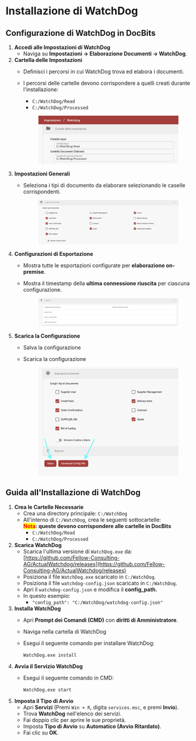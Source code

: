 # Installazione di WatchDog

## Configurazione di WatchDog in DocBits

1. **Accedi alle Impostazioni di WatchDog**
   * Naviga su **Impostazioni → Elaborazione Documenti → WatchDog**.
2. **Cartella delle Impostazioni**
   * Definisci i percorsi in cui WatchDog trova ed elabora i documenti.
   *   I percorsi delle cartelle devono corrispondere a quelli creati durante l'installazione:

       * `C:/WatchDog/Read`
       * `C:/WatchDog/Processed`

       <figure><img src="../../.gitbook/assets/WatchDog_1_it.png" alt=""><figcaption></figcaption></figure>
3. **Impostazioni Generali**
   *   Seleziona i tipi di documento da elaborare selezionando le caselle corrispondenti.

       <figure><img src="../../.gitbook/assets/WatchDog_2_it.png" alt=""><figcaption></figcaption></figure>
4. **Configurazioni di Esportazione**
   * Mostra tutte le esportazioni configurate per **elaborazione on-premise**.
   *   Mostra il timestamp della **ultima connessione riuscita** per ciascuna configurazione.

       <figure><img src="../../.gitbook/assets/WatchDog_3_it.png" alt=""><figcaption></figcaption></figure>
5. **Scarica la Configurazione**
   * Salva la configurazione
   *   Scarica la configurazione

       <figure><img src="../../.gitbook/assets/WatchDog_4_it.png" alt=""><figcaption></figcaption></figure>

## Guida all'Installazione di WatchDog

1. **Crea le Cartelle Necessarie**
   * Crea una directory principale: `C:/WatchDog`
   * All'interno di `C:/WatchDog`, crea le seguenti sottocartelle:\
     <mark style="color:red;">**Nota**</mark>**: queste devono corrispondere alle cartelle in DocBits**
     * `C:/WatchDog/Read`
     * `C:/WatchDog/Processed`
2. **Scarica WatchDog**
   * Scarica l'ultima versione di `WatchDog.exe` da:\
     [https://github.com/Fellow-Consulting-AG/ActualWatchdog/releases](https://github.com/Fellow-Consulting-AG/ActualWatchdog/releases)
   * Posiziona il file `WatchDog.exe` scaricato in `C:/WatchDog`.
   * Posiziona il file `watchdog-config.json` scaricato in `C:/WatchDog`.
   * Apri il `watchdog-config.json` e modifica il **config\_path.**
   * In questo esempio:
     * `"config_path": "C:/WatchDog/watchdog-config.json"`
3. **Installa WatchDog**
   * Apri **Prompt dei Comandi (CMD)** con **diritti di Amministratore**.
   * Naviga nella cartella di WatchDog
   *   Esegui il seguente comando per installare WatchDog:

       `WatchDog.exe install`
4. **Avvia il Servizio WatchDog**
   *   Esegui il seguente comando in CMD:

       `WatchDog.exe start`
5. **Imposta il Tipo di Avvio**
   * Apri **Servizi** (Premi `Win + R`, digita `services.msc`, e premi **Invio**).
   * Trova **WatchDog** nell'elenco dei servizi.
   * Fai doppio clic per aprire le sue proprietà.
   * Imposta **Tipo di Avvio** su **Automatico (Avvio Ritardato)**.
   * Fai clic su **OK**.
